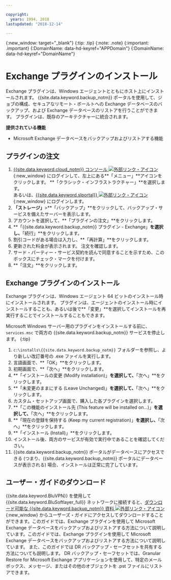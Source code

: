 ```yaml
---

copyright:
  years: 1994, 2018
lastupdated: "2018-12-14"

---
```

{:new_window: target="_blank"}
{:tip: .tip}
{:note: .note}
{:important: .important}
{:DomainName: data-hd-keyref="APPDomain"}
{:DomainName: data-hd-keyref="DomainName"}

# Exchange プラグインのインストール

Exchange プラグインは、Windows エージェントとともにホスト上にインストールされます。 {{site.data.keyword.backup_notm}} ポータルを使用して、ジョブの構成、セキュアなリモート・ボールトへの Exchange データベースのバックアップ、および Exchange データベースのリストアを行うことができます。 プラグインは、既存のアーキテクチャーに統合されます。

**提供されている機能**

- Microsoft Exchange データベースをバックアップおよびリストアする機能

## プラグインの注文

1. [{{site.data.keyword.cloud_notm}} コンソール ![外部リンク・アイコン](../../icons/launch-glyph.svg "外部リンク・アイコン")](https://{DomainName}/){:new_window} にログインして、左上にある**「メニュー」**アイコンをクリックします。 **「クラシック・インフラストラクチャー」**を選択します。<br/>
   あるいは、[{{site.data.keyword.slportal}} ![外部リンク・アイコン](../../icons/launch-glyph.svg "外部リンク・アイコン")](https://control.softlayer.com/){:new_window} にログインします。
2. **「ストレージ」**>**「バックアップ」**をクリックして、バックアップ・サービスを備えたサーバーを表示します。
3. アカウントを選択して、**「プラグインの注文」**をクリックします。
4. **「{{site.data.keyword.backup_notm}} プラグイン - Exchange」**を選択し、**「続行」**をクリックします。
5. 割引コードがある場合は入力し、**「再計算」**をクリックします。
6. 更新された料金が表示されます。 注文を確認します。
7. サード・パーティー・サービス契約を読んで同意することを示すため、このボックスにチェック・マークを付けます。
8. **「注文」**をクリックします。

## Exchange プラグインのインストール

Exchange プラグインは、Windows エージェント 64 ビットのインストール時にインストールされます。 プラグインは、エージェントのインストール時にインストールすることも、あるいは後で**「変更」**を選択してインストールを再実行することでインストールすることもできます。

Microsoft Windows サーバー用のプラグインをインストールする前に、`services.msc` で両方の {{site.data.keyword.backup_notm}} サービスを停止します。
{:tip}

1. `c:\installs\{{site.data.keyword.backup_notm}}` フォルダーを参照し、より新しい改訂番号の .exe ファイルを実行します。
2. 言語画面で、**「OK」**をクリックします。
3. 初期画面で、**「次へ」**をクリックします。
4. **「インストールの変更 (Modify installation)」**を選択して、**「次へ」**をクリックします。
5. **「未変更のままにする (Leave Unchanged)」**を選択して、**「次へ」**をクリックします。
6. カスタム・セットアップ画面で、購入した各プラグインを選択します。
7. **「この機能のインストール先 (This feature will be installed on...)」**を選択して、**「次へ」**をクリックします。
8. **「現在の登録を保持する (Keep my current registration)」**を選択し、**「次へ」**をクリックします。
9. **「インストール (Install)」**をクリックします。
10. インストール後、両方のサービスが有効で実行中であることを確認してください。
11. {{site.data.keyword.backup_notm}} ポータルがデータベースにアクセスできる (つまり、{{site.data.keyword.backup_notm}} ポータルにデータベースが表示される) 場合、インストールは正常に完了しています。

## ユーザー・ガイドのダウンロード

{{site.data.keyword.BluVPN}} を使用して {{site.data.keyword.BluSoftlayer_full}} ネットワークに接続すると、[ダウンロード可能な {{site.data.keyword.backup_notm}} 資料 ![外部リンク・アイコン](../../icons/launch-glyph.svg "外部リンク・アイコン")](http://downloads.service.softlayer.com/evault/Documentation/){:new_window} からユーザーズ・ガイドにアクセスしてダウンロードすることができます。このガイドでは、Exchange プラグインを使用して Microsoft Exchange データベースをバックアップおよびリストアする方法について説明しています。このガイドでは、Exchange プラグインを使用して Microsoft Exchange データベースをバックアップおよびリストアする方法について説明しています。 また、このガイドでは DR バックアップ・セーフセットを共有する方法についても説明します。 DR バックアップ・セーフセットでは、Granular Restore for Microsoft Exchange アプリケーションを使用して、特定のメールボックス、メッセージ、またはその他のオブジェクトを .pst ファイルにリストアできます。
